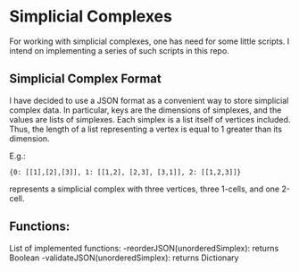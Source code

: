 # Simplicial Complexes 

For working with simplicial complexes, one has need for some little scripts. I intend on implementing a series of such scripts in this repo. 

## Simplicial Complex Format

I have decided to use a JSON format as a convenient way to store simplicial complex data. In particular, keys are the dimensions of simplexes, and the values are lists of simplexes. Each simplex is a list itself of vertices included. Thus, the length of a list representing a vertex is equal to 1 greater than its dimension. 

E.g.:
```
{0: [[1],[2],[3]], 1: [[1,2], [2,3], [3,1]], 2: [[1,2,3]]}
```
represents a simplicial complex with three vertices, three 1-cells, and one 2-cell.

## Functions:

List of implemented functions:
-reorderJSON(unorderedSimplex): returns Boolean
-validateJSON(unorderedSimplex): returns Dictionary
